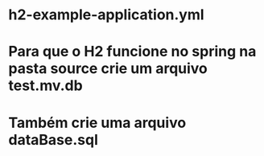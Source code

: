 # h2-example-application.yml
# Para que o H2 funcione no spring na pasta source crie um arquivo test.mv.db
# Também crie uma arquivo dataBase.sql
